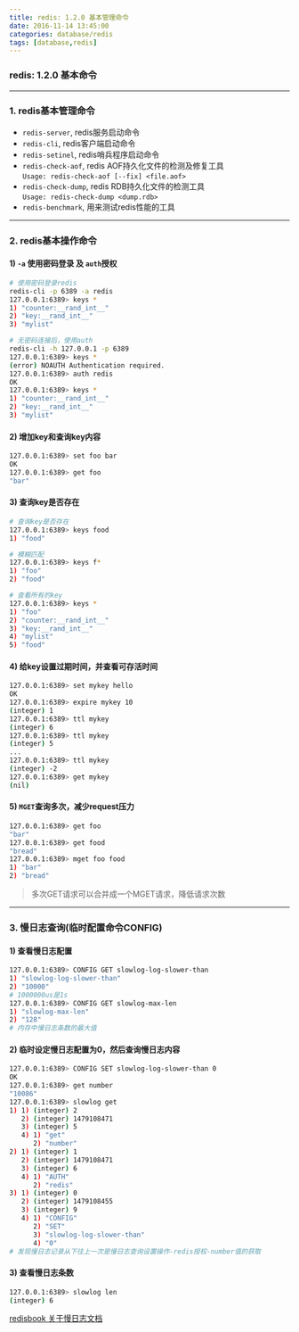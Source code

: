 ```yaml
---
title: redis: 1.2.0 基本管理命令
date: 2016-11-14 13:45:00
categories: database/redis
tags: [database,redis]
---
```

### redis: 1.2.0 基本命令

---

### 1. redis基本管理命令
- `redis-server`, redis服务启动命令
- `redis-cli`, redis客户端启动命令
- `redis-setinel`, redis哨兵程序启动命令
- `redis-check-aof`, redis AOF持久化文件的检测及修复工具  
`Usage: redis-check-aof [--fix] <file.aof>`
- `redis-check-dump`, redis RDB持久化文件的检测工具  
`Usage: redis-check-dump <dump.rdb>`
- `redis-benchmark`, 用来测试redis性能的工具

---

### 2. redis基本操作命令
#### 1) `-a` 使用密码登录 及 `auth`授权
``` bash
# 使用密码登录redis
redis-cli -p 6389 -a redis
127.0.0.1:6389> keys *
1) "counter:__rand_int__"
2) "key:__rand_int__"
3) "mylist"

# 无密码连接后，使用auth
redis-cli -h 127.0.0.1 -p 6389
127.0.0.1:6389> keys *
(error) NOAUTH Authentication required.
127.0.0.1:6389> auth redis
OK
127.0.0.1:6389> keys *
1) "counter:__rand_int__"
2) "key:__rand_int__"
3) "mylist"
```

#### 2) 增加key和查询key内容
``` bash
127.0.0.1:6389> set foo bar
OK
127.0.0.1:6389> get foo
"bar"
```

#### 3) 查询key是否存在
``` bash
# 查询key是否存在
127.0.0.1:6389> keys food
1) "food"

# 模糊匹配
127.0.0.1:6389> keys f*
1) "foo"
2) "food"

# 查看所有的key
127.0.0.1:6389> keys *
1) "foo"
2) "counter:__rand_int__"
3) "key:__rand_int__"
4) "mylist"
5) "food"
```

#### 4) 给key设置过期时间，并查看可存活时间
``` bash
127.0.0.1:6389> set mykey hello
OK
127.0.0.1:6389> expire mykey 10
(integer) 1
127.0.0.1:6389> ttl mykey
(integer) 6
127.0.0.1:6389> ttl mykey
(integer) 5
...
127.0.0.1:6389> ttl mykey
(integer) -2
127.0.0.1:6389> get mykey
(nil)
```

#### 5) `MGET`查询多次，减少request压力
``` bash
127.0.0.1:6389> get foo
"bar"
127.0.0.1:6389> get food
"bread"
127.0.0.1:6389> mget foo food
1) "bar"
2) "bread"
```
> 多次GET请求可以合并成一个MGET请求，降低请求次数

---

### 3. 慢日志查询(临时配置命令CONFIG)
#### 1)  查看慢日志配置
``` bash
127.0.0.1:6389> CONFIG GET slowlog-log-slower-than
1) "slowlog-log-slower-than"
2) "10000"
# 1000000us是1s
127.0.0.1:6389> CONFIG GET slowlog-max-len
1) "slowlog-max-len"
2) "128"
# 内存中慢日志条数的最大值
```

#### 2) 临时设定慢日志配置为0，然后查询慢日志内容
``` bash
127.0.0.1:6389> CONFIG SET slowlog-log-slower-than 0
OK
127.0.0.1:6389> get number
"10086"
127.0.0.1:6389> slowlog get
1) 1) (integer) 2
   2) (integer) 1479108471
   3) (integer) 5
   4) 1) "get"
      2) "number"
2) 1) (integer) 1
   2) (integer) 1479108471
   3) (integer) 6
   4) 1) "AUTH"
      2) "redis"
3) 1) (integer) 0
   2) (integer) 1479108455
   3) (integer) 9
   4) 1) "CONFIG"
      2) "SET"
      3) "slowlog-log-slower-than"
      4) "0"
# 发现慢日志记录从下往上一次是慢日志查询设置操作-redis授权-number值的获取
```

#### 3) 查看慢日志条数
``` bash
127.0.0.1:6389> slowlog len
(integer) 6
```
[redisbook 关于慢日志文档](http://redisbook.com/preview/slowlog/content.html)  
